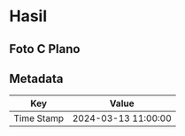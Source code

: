 # Hasil

## Foto C Plano


## Metadata

| Key        | Value               |
| ---------- | ------------------- |
| Time Stamp | 2024-03-13 11:00:00 |



